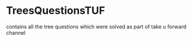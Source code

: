 # TreesQuestionsTUF
contains all the tree questions which were solved as part of take u forward channel
